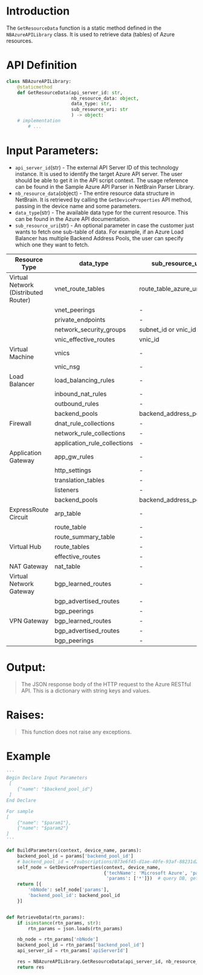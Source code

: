 # Introduction
The `GetResourceData` function is a static method defined in the `NBAzureAPILibrary` class. It is used to retrieve data (tables) of Azure resources.

# API Definition
```python
class NBAzureAPILibrary:
    @staticmethod
    def GetResourceData(api_server_id: str,
                        nb_resource_data: object,
                        data_type: str, 
                        sub_resource_uri: str
                        ) -> object:
    # implementation
        # ...
```

# Input Parameters:
 - `api_server_id`(str) - The external API Server ID of this technology instance. It is used to identify the target Azure API server. The user should be able to get it in the API script context. The usage reference can be found in the Sample Azure API Parser in NetBrain Parser Library.
 - `nb_resource_data`(object) - The entire resource data structure in NetBrain. It is retrieved by calling the `GetDeviceProperties` API method, passing in the device name and some parameters.
 - `data_type`(str) - The available data type for the current resource. This can be found in the Azure API documentation.
 - `sub_resource_uri`(str) - An optional parameter in case the customer just wants to fetch one sub-table of data. For example, if an Azure Load Balancer has multiple Backend Address Pools, the user can specify which one they want to fetch.

| Resource Type | data_type | sub_resource_uri | Notes |
| --- | --- | --- | --- |
| Virtual Network (Distributed Router) | vnet_route_tables | route_table_azure_uri | |
| | vnet_peerings | - | |
| | private_endpoints | - | |
| | network_security_groups | subnet_id or vnic_id | |
| | vnic_effective_routes | vnic_id | |
| Virtual Machine | vnics | - | |
| | vnic_nsg | - | |
| Load Balancer | load_balancing_rules | - | |
| | inbound_nat_rules | - | |
| | outbound_rules | - | |
| | backend_pools | backend_address_pool_uri | |
| Firewall 	| dnat_rule_collections	| -	| |
| 	| network_rule_collections | -	| |
| 	| application_rule_collections	| -	| |
| Application Gateway | app_gw_rules | -	| |
| 	| http_settings	| -	| |
| 	| translation_tables	|- 	||
| 	| listeners	|- 	||
| 	| backend_pools	| backend_address_pool_uri ||
| ExpressRoute Circuit | arp_table	| -	| |
| 	| route_table | -	| |
| 	| route_summary_table |- 	||
| Virtual Hub | route_tables	| -	| |
| 	| effective_routes	| -	| |
| NAT Gateway | nat_table | -	| |
| Virtual Network Gateway | bgp_learned_routes	| -	| |
| 	| bgp_advertised_routes	| -	| |
| 	| bgp_peerings	|- 	||
| VPN Gateway | bgp_learned_routes	| -	| |
| 	| bgp_advertised_routes	| -	| |
| 	| bgp_peerings	|- 	||

# Output:
> The JSON response body of the HTTP request to the Azure RESTful API. This is a dictionary with string keys and values.

# Raises:
> This function does not raise any exceptions.

# Example

```python
'''
Begin Declare Input Parameters
 [
    {"name": "$backend_pool_id"}
 ]
End Declare

For sample
[
    {"name": "$param1"},
    {"name": "$param2"}
]
'''

def BuildParameters(context, device_name, params):
    backend_pool_id = params['backend_pool_id']
    # backend_pool_id = '/subscriptions/073e6f45-d1ae-40fe-93af-88231d2377bd/resourceGroups/Spoke-VNET-1/providers/Microsoft.Network/loadBalancers/VNET-1-Private-Load-Balancer/backendAddressPools/AzurePathTest'
    self_node = GetDeviceProperties(context, device_name,
                                    {'techName': 'Microsoft Azure', 'paramType': 'SDN',
                                     'params': ['*']})  # query DB, get required property of the node data model
    return [{
        'nbNode': self_node['params'],
        'backend_pool_id': backend_pool_id
    }]


def RetrieveData(rtn_params):
    if isinstance(rtn_params, str):
        rtn_params = json.loads(rtn_params)

    nb_node = rtn_params['nbNode']
    backend_pool_id = rtn_params['backend_pool_id']
    api_server_id = rtn_params['apiServerId']

    res = NBAzureAPILibrary.GetResourceData(api_server_id, nb_resource_data=nb_node, data_type='backend_pools', sub_resource_uri=backend_pool_id)
    return res
 ```
